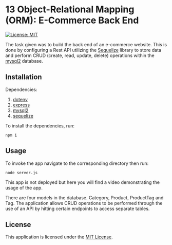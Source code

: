 # 13 Object-Relational Mapping (ORM): E-Commerce Back End
[![License: MIT](https://img.shields.io/badge/License-MIT-yellow.svg)](https://opensource.org/licenses/MIT)

The task given was to build the back end of an e-commerce website. This is done by configuring a Rest API utilizing the [Sequelize](https://sequelize.org/docs/v6/getting-started/) library to store data and perform CRUD (create, read, update, delete) operations within the [mysql2](https://www.npmjs.com/package/mysql2) database.

## Installation 
Dependencies:
  1.  [dotenv](https://www.npmjs.com/package/dotenv)
  2.  [express](https://www.npmjs.com/package/express)
  3.  [mysql2](https://www.npmjs.com/package/mysql2)
  4.  [sequelize](https://www.npmjs.com/package/sequelize)
  
To install the dependencies, run:
```
npm i
```

## Usage
To invoke the app navigate to the corresponding directory then run:
```
node server.js
```
This app is not deployed but here you will find a video demonstrating the usage of the app.

There are four models in the database. Category, Product, ProductTag and Tag. The application allows CRUD operations to be performed through the use of an API by hitting certain endpoints to access separate tables. 

## License
This application is licensed under the [MIT License](https://opensource.org/licenses/MIT).